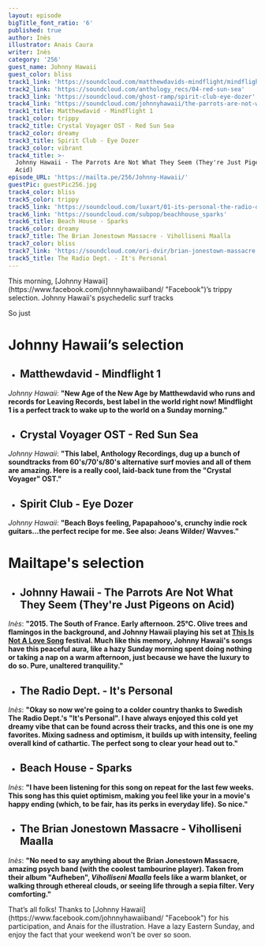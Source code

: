 ```yaml
---
layout: episode
bigTitle_font_ratio: '6'
published: true
author: Inès
illustrator: Anais Caura
writer: Inès
category: '256'
guest_name: Johnny Hawaii
guest_color: bliss
track1_link: 'https://soundcloud.com/matthewdavids-mindflight/mindflight-1'
track2_link: 'https://soundcloud.com/anthology_recs/04-red-sun-sea'
track3_link: 'https://soundcloud.com/ghost-ramp/spirit-club-eye-dozer'
track4_link: 'https://soundcloud.com/johnnyhawaii/the-parrots-are-not-what-they'
track1_title: Matthewdavid - Mindflight 1
track1_color: trippy
track2_title: Crystal Voyager OST - Red Sun Sea
track2_color: dreamy
track3_title: Spirit Club - Eye Dozer
track3_color: vibrant
track4_title: >-
  Johnny Hawaii - The Parrots Are Not What They Seem (They're Just Pigeons on
  Acid)
episode_URL: 'https://mailta.pe/256/Johnny-Hawaii/'
guestPic: guestPic256.jpg
track4_color: bliss
track5_color: trippy
track5_link: 'https://soundcloud.com/luxart/01-its-personal-the-radio-dept-pet-grief-2006'
track6_link: 'https://soundcloud.com/subpop/beachhouse_sparks'
track6_title: Beach House - Sparks
track6_color: dreamy
track7_title: The Brian Jonestown Massacre - Viholliseni Maalla
track7_color: bliss
track7_link: 'https://soundcloud.com/ori-dvir/brian-jonestown-massacre'
track5_title: The Radio Dept. - It's Personal
---
```

<p id="introduction">This morning, [Johnny Hawaii](https://www.facebook.com/johnnyhawaiiband/ "Facebook")’s trippy selection. Johnny Hawaii's psychedelic surf tracks  </p>
<p>So just </p>



# **Johnny Hawaii’s selection**

+ ## Matthewdavid - Mindflight 1
_Johnny Hawaii_: **"**New Age of the New Age by Matthewdavid who runs and records for Leaving Records, best label in the world right now! Mindflight 1 is a perfect track to wake up to the world on a Sunday morning.**"**

+ ## Crystal Voyager OST - Red Sun Sea
_Johnny Hawaii_: **"**This label, Anthology Recordings, dug up a bunch of soundtracks from 60's/70's/80's alternative surf movies and all of them are amazing. Here is a really cool, laid-back tune from the "Crystal Voyager" OST.**"**

+ ## Spirit Club - Eye Dozer
_Johnny Hawaii_: **"**Beach Boys feeling, Papapahooo's, crunchy indie rock guitars...the perfect recipe for me. See also: Jeans Wilder/ Wavves.**"**



# Mailtape's selection

+ ## Johnny Hawaii - The Parrots Are Not What They Seem (They're Just Pigeons on Acid)
_Inès_: **"**2015. The South of France. Early afternoon. 25°C. Olive trees and flamingos in the background, and Johnny Hawaii playing his set at [This Is Not A Love Song](https://thisisnotalovesong.fr/ "Website") festival. Much like this memory, Johnny Hawaii's songs have this peaceful aura, like a hazy Sunday morning spent doing nothing or taking a nap on a warm afternoon, just because we have the luxury to do so. Pure, unaltered tranquility.**"** 

+ ## The Radio Dept. - It's Personal
_Inès_: **"**Okay so now we're going to a colder country thanks to Swedish The Radio Dept.'s "It's Personal". I have always enjoyed this cold yet dreamy vibe that can be found across their tracks, and this one is one my favorites. Mixing sadness and optimism, it builds up with intensity, feeling overall kind of cathartic. The perfect song to clear your head out to.**"**

+ ## Beach House - Sparks
_Inès_: **"**I have been listening for this song on repeat for the last few weeks. This song has this quiet optimism, making you feel like your in a movie's happy ending (which, to be fair, has its perks in everyday life). So nice.**"**

+ ## The Brian Jonestown Massacre - Viholliseni Maalla
_Inès_: **"**No need to say anything about the Brian Jonestown Massacre, amazing psych band (with the coolest tambourine player). Taken from their album "Aufheben", _Viholliseni Maalla_ feels like a warm blanket, or walking through ethereal clouds, or seeing life through a sepia filter. Very comforting.**"**


<p id="outroduction">That’s all folks! Thanks to [Johnny Hawaii](https://www.facebook.com/johnnyhawaiiband/ "Facebook") for his participation, and Anais for the illustration. Have a lazy Eastern Sunday, and enjoy the fact that your weekend won't be over so soon. </p>
